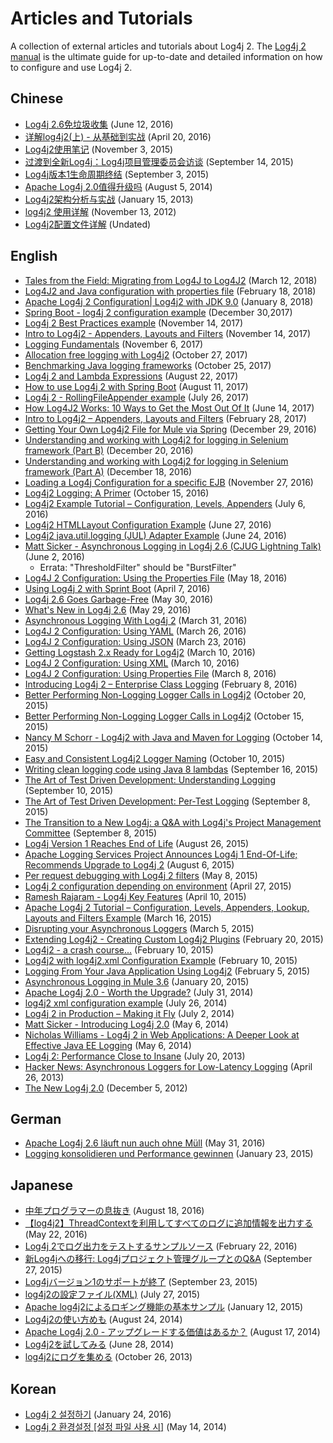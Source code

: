 <!-- vim: set syn=markdown : -->
<!--
    Licensed to the Apache Software Foundation (ASF) under one or more
    contributor license agreements.  See the NOTICE file distributed with
    this work for additional information regarding copyright ownership.
    The ASF licenses this file to You under the Apache License, Version 2.0
    (the "License"); you may not use this file except in compliance with
    the License.  You may obtain a copy of the License at

         http://www.apache.org/licenses/LICENSE-2.0

    Unless required by applicable law or agreed to in writing, software
    distributed under the License is distributed on an "AS IS" BASIS,
    WITHOUT WARRANTIES OR CONDITIONS OF ANY KIND, either express or implied.
    See the License for the specific language governing permissions and
    limitations under the License.
-->

# Articles and Tutorials

A collection of external articles and tutorials about Log4j 2. The [Log4j 2 manual](manual/index.html) is the ultimate
guide for up-to-date and detailed information on how to configure and use Log4j 2.

## Chinese

* [Log4j 2.6免垃圾收集](http://www.infoq.com/cn/news/2016/06/log4j-garbage-free)
(June 12, 2016)
* [详解log4j2(上) - 从基础到实战](http://blog.csdn.net/autfish/article/details/51203709)
(April 20, 2016)
* [Log4j2使用笔记](http://www.jianshu.com/p/7aec512a003c)
(November 3, 2015)
* [过渡到全新Log4j：Log4j项目管理委员会访谈](http://www.infoq.com/cn/news/2015/09/interview-log4j-pmc)
(September 14, 2015)
* [Log4j版本1生命周期终结](http://www.infoq.com/cn/news/2015/09/log4j-version-1-reaches-eol)
(September 3, 2015)
* [Apache Log4j 2.0值得升级吗](http://www.infoq.com/cn/news/2014/08/apache-log4j2)
(August 5, 2014)
* [Log4j2架构分析与实战](http://www.importnew.com/19467.html)
(January 15, 2013)
* [log4j2 使用详解](http://blog.csdn.net/lrenjun/article/details/8178875)
(November 13, 2012)
* [Log4j2配置文件详解](https://my.oschina.net/xianggao/blog/523401)
(Undated)

## English

* [Tales from the Field: Migrating from Log4J to Log4J2](https://www.javacodegeeks.com/2018/03/tales-from-the-field-migrating-from-log4j-to-log4j2.html)
(March 12, 2018)
* [Log4J2 and Java configuration with properties file](https://www.youtube.com/watch?v=sdOiA1Xql0o)
(February 18, 2018)
* [Apache Log4j 2 Configuration| Log4j2 with JDK 9.0](https://www.youtube.com/watch?v=BbcSNOtEGWs)
(January 8, 2018)
* [Spring Boot - log4j 2 configuration example](https://www.youtube.com/watch?v=KKO5wGi_vEc)
(December 30,2017)
* [Log4j 2 Best Practices example](https://examples.javacodegeeks.com/enterprise-java/log4j/log4j-2-best-practices-example/)
(November 14, 2017)
* [Intro to Log4j2 - Appenders, Layouts and Filters](http://www.baeldung.com/log4j2-appenders-layouts-filters)
(November 14, 2017)
* [Logging Fundamentals](http://musigma.org/logging/2017/11/06/logging.html)
(November 6, 2017)
* [Allocation free logging with Log4j2](http://www.rationaljava.com/2017/10/allocation-free-logging-with-log4j2.html)
(October 27, 2017)
* [Benchmarking Java logging frameworks](https://www.loggly.com/blog/benchmarking-java-logging-frameworks/)
(October 25, 2017)
* [Log4j 2 and Lambda Expressions](http://www.baeldung.com/log4j-2-lazy-logging)
(August 22, 2017)
* [How to use Log4j 2 with Spring Boot](https://www.callicoder.com/spring-boot-log4j-2-example/)
(August 11, 2017)
* [Log4j 2 - RollingFileAppender example](https://www.boraji.com/log4j-2-rollingfileappender-example)
(July 26, 2017)
* [How Log4J2 Works: 10 Ways to Get the Most Out Of It](https://stackify.com/log4j2-java/)
(June 14, 2017)
* [Intro to Log4j2 – Appenders, Layouts and Filters](http://www.baeldung.com/log4j2-appenders-layouts-filters)
(February 28, 2017)
* [Getting Your Own Log4j2 File for Mule via Spring](https://dzone.com/articles/getting-own-log4j2-file-for-mule-via-spring)
(December 29, 2016)
* [Understanding and working with Log4j2 for logging in Selenium framework (Part B)](https://www.youtube.com/watch?v=-XNvCNHjIKw)
(December 20, 2016)
* [Understanding and working with Log4j2 for logging in Selenium framework (Part A)](https://www.youtube.com/watch?v=RWZ0gsfkkc4)
(December 18, 2016)
* [Loading a Log4j Configuration for a specific EJB](https://garygregory.wordpress.com/2016/11/27/loading-a-log4j-configuration-for-a-specific-ejb/)
(November 27, 2016)
* [Log4j2 Logging: A Primer](https://medium.com/@anishekagarwal/log4j2-logging-a-primer-f10ed18e9de6#.ojlde7jib)
(October 15, 2016)
* [Log4j2 Example Tutorial – Configuration, Levels, Appenders](http://www.journaldev.com/7128/log4j2-example-tutorial-configuration-levels-appenders)
(July 6, 2016)
* [Log4j2 HTMLLayout Configuration Example](http://howtodoinjava.com/log4j2/log4j2-htmllayout-configuration-example/)
(June 27, 2016)
* [Log4j2 java.util.logging (JUL) Adapter Example](http://javaevangelist.blogspot.jp/2016/06/log4j2-javautillogging-jul-adapter.html)
(June 24, 2016)
* [Matt Sicker - Asynchronous Logging in Log4j 2.6 (CJUG Lightning Talk)](https://vimeo.com/169542136)
(June 2, 2016)
  * Errata: "ThresholdFilter" should be "BurstFilter"
* [Log4J 2 Configuration: Using the Properties File](https://dzone.com/articles/log4j-2-configuration-using-properties-file)
(May 18, 2016)
* [Using Log4j 2 with Sprint Boot](https://springframework.guru/using-log4j-2-spring-boot/)
(April 7, 2016)
* [Log4j 2.6 Goes Garbage-Free](https://www.infoq.com/news/2016/05/log4j-garbage-free)
(May 30, 2016)
* [What's New in Log4j 2.6](http://musigma.org/java/log4j/2016/05/29/log4j-2.6.html)
(May 29, 2016)
* [Asynchronous Logging With Log4j 2](https://springframework.guru/asynchronous-logging-with-log4j-2/)
(March 31, 2016)
* [Log4J 2 Configuration: Using YAML](https://springframework.guru/log4j-2-configuration-using-yaml/)
(March 26, 2016)
* [Log4J 2 Configuration: Using JSON](https://springframework.guru/log4j-2-configuration-using-json/)
(March 23, 2016)
* [Getting Logstash 2.x Ready for Log4j2](https://qbox.io/blog/getting-logstash-2x-ready-for-log4j2)
(March 10, 2016)
* [Log4J 2 Configuration: Using XML](https://springframework.guru/log4j-2-configuration-using-xml/)
(March 10, 2016)
* [Log4J 2 Configuration: Using Properties File](https://springframework.guru/log4j-2-configuration-using-properties-file/)
(March 8, 2016)
* [Introducing Log4j 2 – Enterprise Class Logging](https://springframework.guru/introducing-log4j-enterprise-class-logging/)
(February 8, 2016)
* [Better Performing Non-Logging Logger Calls in Log4j2](https://www.javacodegeeks.com/2015/10/better-performing-non-logging-logger-calls-in-log4j2.html)
(October 20, 2015)
* [Better Performing Non-Logging Logger Calls in Log4j2](http://marxsoftware.blogspot.com/2015/10/log4j2-non-logging-performance.html)
(October 15, 2015)
* [Nancy M Schorr - Log4j2 with Java and Maven for Logging](https://www.youtube.com/watch?v=Yv0n-4AsOiI)
(October 14, 2015)
* [Easy and Consistent Log4j2 Logger Naming](https://www.javacodegeeks.com/2015/10/easy-and-consistent-log4j2-logger-naming.html)
(October 10, 2015)
* [Writing clean logging code using Java 8 lambdas](https://garygregory.wordpress.com/2015/09/16/a-gentle-introduction-to-the-log4j-api-and-lambda-basics/)
(September 16, 2015)
* [The Art of Test Driven Development: Understanding Logging](https://garygregory.wordpress.com/2015/09/10/the-art-of-test-driven-development-understanding-logging/)
(September 10, 2015)
* [The Art of Test Driven Development: Per-Test Logging](https://garygregory.wordpress.com/2015/09/08/the-art-of-test-driven-development-per-test-logging/)
(September 8, 2015)
* [The Transition to a New Log4j: a Q&amp;A with Log4j's Project Management Committee](http://www.infoq.com/news/2015/09/interview-log4j-pmc)
(September 8, 2015)
* [Log4j Version 1 Reaches End of Life](http://www.infoq.com/news/2015/08/log4j-version-1-reaches-eol)
(August 26, 2015)
* [Apache Logging Services Project Announces Log4j 1 End-Of-Life; Recommends Upgrade to Log4j 2](https://blogs.apache.org/foundation/entry/apache_logging_services_project_announces)
(August 6, 2015)
* [Per request debugging with Log4j 2 filters](https://www.innoq.com/en/blog/per-request-debugging-with-log4j2/)
(May 8, 2015)
* [Log4j 2 configuration depending on environment](https://blog.oio.de/2015/04/27/log4j-2-configuration-depending-environment/)
(April 27, 2015)
* [Ramesh Rajaram - Log4j Key Features](https://www.youtube.com/watch?v=EWftNoRhS_M)
(April 10, 2015)
* [Apache Log4j 2 Tutorial – Configuration, Levels, Appenders, Lookup, Layouts and Filters Example](http://www.journaldev.com/7128/apache-log4j-2-tutorial-configuration-levels-appenders-lookup-layouts-and-filters-example)
(March 16, 2015)
* [Disrupting your Asynchronous Loggers](http://blogs.mulesoft.com/dev/mule-dev/mule-3-6-asynchronous-logging/)
(March 5, 2015)
* [Extending Log4j2 - Creating Custom Log4j2 Plugins](http://andrew-flower.com/blog/Create_Custom_Log4j_Plugins)
(February 20, 2015)
* [Log4j2 - a crash course...](http://andrew-flower.com/blog/Basic_Log4j2_Configuration)
(February 10, 2015)
* [Log4j2 with log4j2.xml Configuration Example](http://memorynotfound.com/log4j2-with-log4j2-xml-configuration-example/)
(February 10, 2015)
* [Logging From Your Java Application Using Log4j2](https://blog.logentries.com/2015/02/logging-from-your-java-application-using-log4j2/?utm_content=11878557&amp;utm_medium=social&amp;utm_source=facebook)
(February 5, 2015)
* [Asynchronous Logging in Mule 3.6](http://blogs.mulesoft.com/dev/mule-dev/mule-3-6-asynchronous-logging/)
(January 20, 2015)
* [Apache Log4j 2.0 - Worth the Upgrade?](http://www.infoq.com/news/2014/07/apache-log4j2)
(July 31, 2014)
* [log4j2 xml configuration example](http://mycuteblog.com/log4j2-xml-configuration-example/)
(July 26, 2014)
* [Log4j 2 in Production – Making it Fly](http://tech.finn.no/2014/07/01/log4j2-in-production-making-it-fly/)
(July 2, 2014)
* [Matt Sicker - Introducing Log4j 2.0](https://www.youtube.com/watch?v=ZzVSs_JEhgs)
(May 6, 2014)
* [Nicholas Williams - Log4j 2 in Web Applications: A Deeper Look at Effective Java EE Logging](https://www.youtube.com/watch?v=HB0r5DuxGPI)
(May 6, 2014)
* [Log4j 2: Performance Close to Insane](http://www.grobmeier.de/log4j-2-performance-close-to-insane-20072013.html)
(July 20, 2013)
* [Hacker News: Asynchronous Loggers for Low-Latency Logging](https://news.ycombinator.com/item?id=5612035)
(April 26, 2013)
* [The New Log4j 2.0](http://www.grobmeier.de/the-new-log4j-2-0-05122012.html)
(December 5, 2012)

## German

* [Apache Log4j 2.6 läuft nun auch ohne Müll](https://jaxenter.de/apache-log4j-2-6-laeuft-nun-auch-ohne-muell-41098)
(May 31, 2016)
* [Logging konsolidieren und Performance gewinnen](https://www.innoq.com/en/articles/2015/01/logging-konsolidieren-log4j2/)
(January 23, 2015)

## Japanese

* [中年プログラマーの息抜き](http://tm-b.hatenablog.com/entry/2016/08/18/200715)
(August 18, 2016)
* [【log4j2】ThreadContextを利用してすべてのログに追加情報を出力する](http://minor.hatenablog.com/entry/2016/05/22/193556)
(May 22, 2016)
* [Log4j 2でログ出力をテストするサンプルソース](http://qiita.com/kazurof/items/abbd42f11bfc125f3190)
(February 22, 2016)
* [新Log4jへの移行: Log4jプロジェクト管理グループとのQ&amp;A](https://www.infoq.com/jp/news/2015/09/interview-log4j-pmc)
(September 27, 2015)
* [Log4jバージョン1のサポートが終了](https://www.infoq.com/jp/news/2015/09/log4j-version-1-reaches-eol)
(September 23, 2015)
* [log4j2の設定ファイル(XML)](http://qiita.com/pica/items/f801c74848f748f76b58)
(July 27, 2015)
* [Apache log4j2によるロギング機能の基本サンプル](http://japanengineers.seesaa.net/article/412195201.html)
(January 12, 2015)
* [Log4j2の使い方めも](http://yamashiro0110.hatenadiary.jp/entry/2014/08/24/093336)
(August 24, 2014)
* [Apache Log4j 2.0 - アップグレードする価値はあるか？](https://www.infoq.com/jp/news/2014/08/apache-log4j2)
(August 17, 2014)
* [Log4j2を試してみる](http://d.hatena.ne.jp/Kazuhira/20140628/1403959552)
(June 28, 2014)
* [log4j2にログを集める](http://nabedge.blogspot.jp/2013/10/log4j2.html)
(October 26, 2013)

## Korean

* [Log4j 2 설정하기](http://dveamer.github.io/java/Log4j2.html)
(January 24, 2016)
* [Log4j 2 환경설정 [설정 파일 사용 시]](http://www.egovframe.go.kr/wiki/doku.php?id=egovframework:rte3:fdl:%EC%84%A4%EC%A0%95_%ED%8C%8C%EC%9D%BC%EC%9D%84_%EC%82%AC%EC%9A%A9%ED%95%98%EB%8A%94_%EB%B0%A9%EB%B2%95)
(May 14, 2014)
